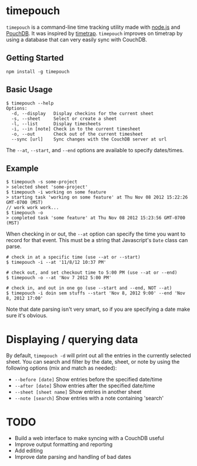 # timepouch

`timepouch` is a command-line time tracking utility made with [node.js](http://nodejs.org) and [PouchDB](http://pouchdb.com). It was inspired by [timetrap](https://github.com/samg/timetrap). `timepouch` improves on timetrap by using a database that can very easily sync with CouchDB.

## Getting Started

    npm install -g timepouch

## Basic Usage

    $ timepouch --help
    Options:
      -d, --display   Display checkins for the current sheet
      -s, --sheet     Select or create a sheet
      -l, --list      Display timesheets
      -i, --in [note] Check in to the current timesheet
      -o, --out       Check out of the current timesheet
      --sync [url]    Sync changes with the CouchDB server at url

The `--at`, `--start`, and `--end` options are available to specify dates/times.

## Example

    $ timepouch -s some-project
    > selected sheet 'some-project'
    $ timepouch -i working on some feature
    > starting task 'working on some feature' at Thu Nov 08 2012 15:22:26 GMT-0700 (MST)
    // work work work...
    $ timepouch -o
    > completed task 'some feature' at Thu Nov 08 2012 15:23:56 GMT-0700 (MST)

When checking in or out, the `--at` option can specify the time you want to
record for that event. This must be a string that Javascript's `Date` class can
parse.

    # check in at a specific time (use --at or --start)
    $ timepouch -i --at '11/8/12 10:37 PM'

    # check out, and set checkout time to 5:00 PM (use --at or --end)
    $ timepouch -o --at 'Nov 7 2012 5:00 PM'

    # check in, and out in one go (use --start and --end, NOT --at)
    $ timepouch -i doin sem stuffs --start 'Nov 8, 2012 9:00' --end 'Nov 8, 2012 17:00'

Note that date parsing isn't very smart, so if you are specifying a date make
sure it's obvious.

# Displaying / querying data

By default, `timepouch -d` will print out all the entries in the currently
selected sheet. You can search and filter by the date, sheet, or note by using
the following options (mix and match as needed):

- `--before [date]` Show entries before the specified date/time
- `--after [date]` Show entries after the specified date/time
- `--sheet [sheet name]` Show entries in another sheet
- `--note [search]` Show entries with a note containing 'search'

# TODO

- Build a web interface to make syncing with a CouchDB useful
- Improve output formatting and reporting
- Add editing
- Improve date parsing and handling of bad dates
